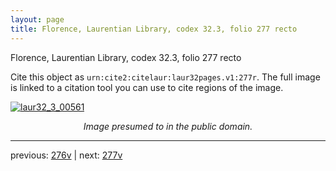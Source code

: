 ```yaml
---
layout: page
title: Florence, Laurentian Library, codex 32.3, folio 277 recto
---
```


Florence, Laurentian Library, codex 32.3, folio 277 recto

Cite this object as `urn:cite2:citelaur:laur32pages.v1:277r`.  The full image is linked to a citation tool you can use to cite regions of the image.

[![laur32_3_00561](http://www.homermultitext.org/iipsrv?IIIF=/project/homer/pyramidal/deepzoom/citelaur/laur32imgs/v1/laur32_3_00561.tif/full/800,/0/default.jpg)](http://www.homermultitext.org/ict2/?urn=urn:cite2:citelaur:laur32imgs.v1:laur32_3_00561) 

<p style="text-align: center; font-style: italic;">Image presumed to in the public domain.</p>

---

previous: [276v](../276v/) | next: [277v](../277v/)
